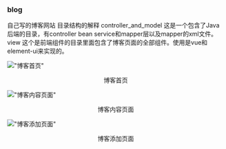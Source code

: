 ### blog
自己写的博客网站
目录结构的解释
controller_and_model
   这是一个包含了Java后端的目录，有controller bean service和mapper层以及mapper的xml文件。
view
   这个是前端组件的目录里面包含了博客页面的全部组件。使用是vue和element-ui来实现的。

!["博客首页"](https://logel.oss-cn-beijing.aliyuncs.com/363784d0d81b4d39b61dd9ef5447e124)
<center>博客首页</center>

!["博客内容页面"](https://logel.oss-cn-beijing.aliyuncs.com/1783f344932d47ae88eb62234e03f742)
<center>博客内容页面</center>


!["博客添加页面"](https://logel.oss-cn-beijing.aliyuncs.com/d071e464e234407b9df39a517a2c8271)
<center>博客添加页面</center>
